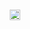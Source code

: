 <h1 align="center">
   <img src="https://github.com/exinmusic/exinmusic/blob/master/gang-signs.gif?raw=true" style="height:20px;" />
</h1>
